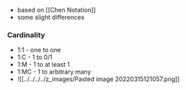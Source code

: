 + based on [[Chen Notation]]
+ some slight differences

### Cardinality
+ 1:1 - one to one
+ 1:C - 1 to 0/1
+ 1:M - 1 to at least 1
+ 1:MC - 1 to arbitrary many
+ ![[../../../../z_images/Pasted image 20220315121057.png]]